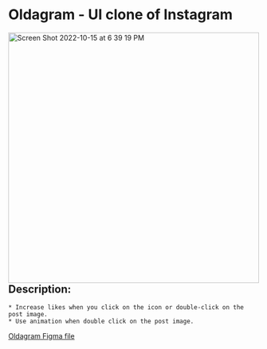 # Oldagram - UI clone of Instagram

[<img align="left" width="503" alt="Screen Shot 2022-10-15 at 6 39 19 PM" src="https://user-images.githubusercontent.com/82247833/196013851-7f91f8a0-ca0a-4af1-a299-d7002dbbac1a.png">](https://frontendella.github.io/Oldagram---clone-of-Instagram/)

## Description:

    * Increase likes when you click on the icon or double-click on the post image.
    * Use animation when double click on the post image.

[Oldagram Figma file](https://www.figma.com/file/h0MKma9TTWzGOMQ9Ia6ROW/Oldagram?node-id=0%3A1)
